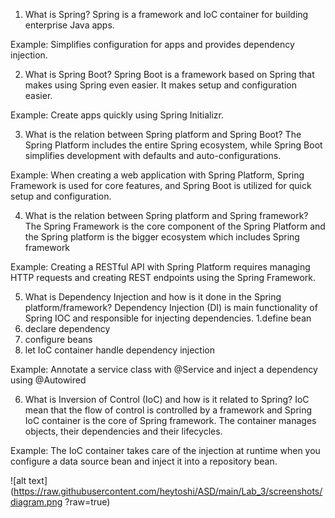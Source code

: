 1. What is Spring?
Spring is a framework and IoC container for building enterprise Java apps.

Example: Simplifies configuration for apps and provides dependency injection.

2. What is Spring Boot?
Spring Boot is a framework based on Spring that makes using Spring even easier. It makes setup and configuration easier.

Example: Create apps quickly using Spring Initializr.

3. What is the relation between Spring platform and Spring Boot?
The Spring Platform includes the entire Spring ecosystem, while Spring Boot simplifies development with defaults and auto-configurations.

Example: When creating a web application with Spring Platform, Spring Framework is used for core features, and Spring Boot is utilized for quick setup and configuration.

4. What is the relation between Spring platform and Spring framework?
The Spring Framework is the core component of the Spring Platform and the Spring platform is the bigger ecosystem which includes Spring framework

Example: Creating a RESTful API with Spring Platform requires managing HTTP requests and creating REST endpoints using the Spring Framework.

5. What is Dependency Injection and how is it done in the Spring platform/framework?
Dependency Injection (DI) is main functionality of Spring IOC and responsible for injecting dependencies.
1.define bean
2. declare dependency
3. configure beans
4. let IoC container handle dependency injection

Example: Annotate a service class with @Service and inject a dependency using @Autowired

6. What is Inversion of Control (IoC) and how is it related to Spring?
IoC mean that the flow of control is controlled by a framework and Spring IoC container is the core of Spring framework. The container manages objects, their dependencies and their lifecycles.

Example: The IoC container takes care of the injection at runtime when you configure a data source bean and inject it into a repository bean.

![alt text](https://raw.githubusercontent.com/heytoshi/ASD/main/Lab_3/screenshots/diagram.png
?raw=true)


 


